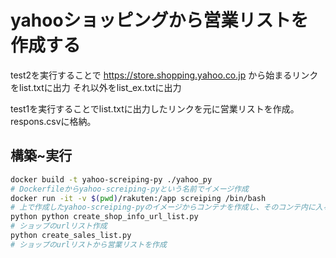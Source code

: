 # yahooショッピングから営業リストを作成する
test2を実行することで
https://store.shopping.yahoo.co.jp
から始まるリンクをlist.txtに出力
それ以外をlist_ex.txtに出力

test1を実行することでlist.txtに出力したリンクを元に営業リストを作成。
respons.csvに格納。


## 構築~実行
```sh
docker build -t yahoo-screiping-py ./yahoo_py
# Dockerfileからyahoo-screiping-pyという名前でイメージ作成
docker run -it -v $(pwd)/rakuten:/app screiping /bin/bash
# 上で作成したyahoo-screiping-pyのイメージからコンテナを作成し、そのコンテ内に入る
python python create_shop_info_url_list.py
# ショップのurlリスト作成
python create_sales_list.py
# ショップのurlリストから営業リストを作成
```
